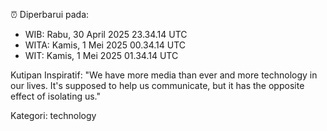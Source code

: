 ⏰ Diperbarui pada:
- WIB: Rabu, 30 April 2025 23.34.14 UTC
- WITA: Kamis, 1 Mei 2025 00.34.14 UTC
- WIT: Kamis, 1 Mei 2025 01.34.14 UTC

Kutipan Inspiratif:
"We have more media than ever and more technology in our lives. It's supposed to help us communicate, but it has the opposite effect of isolating us."


Kategori: technology


